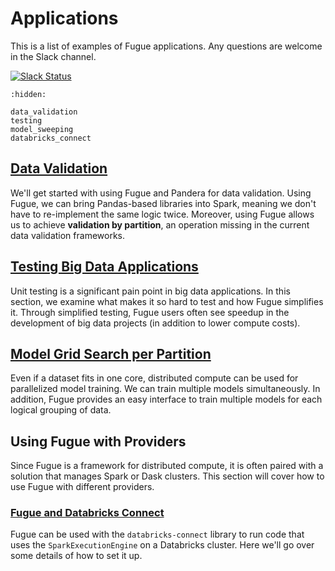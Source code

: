 # Applications

This is a list of examples of Fugue applications. Any questions are welcome in the Slack channel.

[![Slack Status](https://img.shields.io/badge/slack-join_chat-white.svg?logo=slack&style=social)](http://slack.fugue.ai)


```{toctree}
:hidden:

data_validation
testing
model_sweeping
databricks_connect
```

## [Data Validation](data_validation.ipynb)
We'll get started with using Fugue and Pandera for data validation. Using Fugue, we can bring Pandas-based libraries into Spark, meaning we don't have to re-implement the same logic twice. Moreover, using Fugue allows us to achieve **validation by partition**, an operation missing in the current data validation frameworks.

## [Testing Big Data Applications](testing.ipynb)
Unit testing is a significant pain point in big data applications. In this section, we examine what makes it so hard to test and how Fugue simplifies it. Through simplified testing, Fugue users often see speedup in the development of big data projects (in addition to lower compute costs).

## [Model Grid Search per Partition](model_sweeping.ipynb)
Even if a dataset fits in one core, distributed compute can be used for parallelized model training. We can train multiple models simultaneously. In addition, Fugue provides an easy interface to train multiple models for each logical grouping of data.


## Using Fugue with Providers

Since Fugue is a framework for distributed compute, it is often paired with a solution that manages Spark or Dask clusters. This section will cover how to use Fugue with different providers.

### [Fugue and Databricks Connect](databricks_connect.ipynb)
Fugue can be used with the `databricks-connect` library to run code that uses the `SparkExecutionEngine` on a Databricks cluster. Here we'll go over some details of how to set it up.
